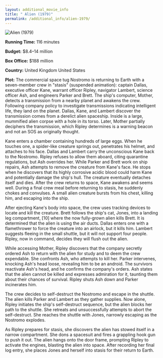 ```yaml
---
layout: additional_movie_info
title: " Alien (1979)"
permalink: /additional_info/alien-1979/
---
```


![ Alien (1979)](https://upload.wikimedia.org/wikipedia/en/thumb/c/c3/Alien_movie_poster.jpg/220px-Alien_movie_poster.jpg)

**Running Time:** 116 minutes

**Budget:** $8.4–14 million

**Box Office:** $188 million

**Country:** United Kingdom
United States

**Plot:** The commercial space tug Nostromo is returning to Earth with a seven-member crew in "stasis" (suspended animation): captain Dallas, executive officer Kane, warrant officer Ripley, navigator Lambert, science officer Ash, and engineers Parker and Brett. The ship's computer, Mother, detects a transmission from a nearby planet and awakens the crew. Following company policy to investigate transmissions indicating intelligent life, they land on the planet. Dallas, Kane, and Lambert discover the transmission comes from a derelict alien spaceship. Inside is a large, mummified alien corpse with a hole in its torso. Later, Mother partially deciphers the transmission, which Ripley determines is a warning beacon and not an SOS as originally thought.

Kane enters a chamber containing hundreds of large eggs. When he touches one, a spider-like creature springs out, penetrates his helmet, and attaches to his face. Dallas and Lambert carry the unconscious Kane back to the Nostromo. Ripley refuses to allow them aboard, citing quarantine regulations, but Ash overrides her. While Parker and Brett work on ship repairs, Ash attempts to remove the creature from Kane's face. He stops when he discovers that its highly corrosive acidic blood could harm Kane and potentially damage the ship's hull. The creature eventually detaches itself and dies. After the crew returns to space, Kane awakens and seems well. During a final crew meal before returning to stasis, he suddenly chokes and convulses. A small alien creature bursts from his chest, killing him, and escaping into the ship.

After ejecting Kane's body into space, the crew uses tracking devices to locate and kill the creature. Brett follows the ship's cat, Jones, into a landing leg compartment, [10] where the now fully-grown alien kills Brett. It is determined that the alien is using the air ducts. Dallas enters one with a flamethrower to force the creature into an airlock, but it kills him. Lambert suggests fleeing in the small shuttle, but it will not support four people. Ripley, now in command, decides they will flush out the alien.

While accessing Mother, Ripley discovers that the company secretly ordered Ash to return with the alien for study and to deem the crew expendable. She confronts Ash, who attempts to kill her. Parker intervenes, knocking Ash's head loose, revealing him to be an android. The survivors reactivate Ash's head, and he confirms the company's orders. Ash states that the alien cannot be killed and expresses admiration for it, taunting them about their chances of survival. Ripley shuts Ash down and Parker incinerates him.

The crew decides to self-destruct the Nostromo and escape in the shuttle. The alien kills Parker and Lambert as they gather supplies. Now alone, Ripley initiates the ship's self-destruct sequence, but the alien blocks her path to the shuttle. She retreats and unsuccessfully attempts to abort the self-destruct. She reaches the shuttle with Jones, narrowly escaping as the Nostromo explodes.

As Ripley prepares for stasis, she discovers the alien has stowed itself in a narrow compartment. She dons a spacesuit and fires a grappling hook gun to push it out. The alien hangs onto the door frame, prompting Ripley to activate the engines, blasting the alien into space. After recording her final log entry, she places Jones and herself into stasis for their return to Earth.